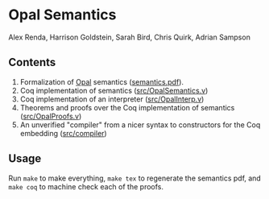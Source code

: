 # Opal Semantics

Alex Renda,
Harrison Goldstein,
Sarah Bird,
Chris Quirk,
Adrian Sampson

## Contents

1. Formalization of [Opal](https://capra.cs.cornell.edu/research/opal/) semantics ([semantics.pdf](semantics.pdf)).
2. Coq implementation of semantics ([src/OpalSemantics.v](src/OpalSemantics.v))
3. Coq implementation of an interpreter ([src/OpalInterp.v](src/OpalInterp.v))
4. Theorems and proofs over the Coq implementation of semantics ([src/OpalProofs.v](src/OpalProofs.v))
5. An unverified "compiler" from a nicer syntax to constructors for the Coq embedding ([src/compiler](src/compiler))

## Usage

Run `make` to make everything, `make tex` to regenerate the semantics pdf, and `make coq` to machine check each of the proofs.
